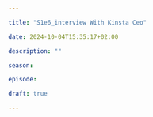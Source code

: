 ```yaml
---

title: "S1e6_interview With Kinsta Ceo"

date: 2024-10-04T15:35:17+02:00

description: ""

season:

episode:

draft: true

---
```

